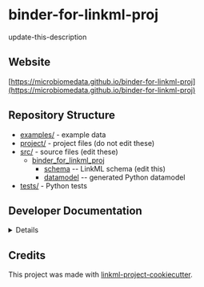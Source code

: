 # binder-for-linkml-proj

update-this-description

## Website

[https://microbiomedata.github.io/binder-for-linkml-proj](https://microbiomedata.github.io/binder-for-linkml-proj)

## Repository Structure

* [examples/](examples/) - example data
* [project/](project/) - project files (do not edit these)
* [src/](src/) - source files (edit these)
  * [binder_for_linkml_proj](src/binder_for_linkml_proj)
    * [schema](src/binder_for_linkml_proj/schema) -- LinkML schema
      (edit this)
    * [datamodel](src/binder_for_linkml_proj/datamodel) -- generated
      Python datamodel
* [tests/](tests/) - Python tests

## Developer Documentation

<details>
Use the `make` command to generate project artefacts:

* `make all`: make everything
* `make deploy`: deploys site
</details>

## Credits

This project was made with
[linkml-project-cookiecutter](https://github.com/linkml/linkml-project-cookiecutter).
